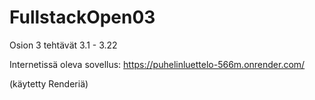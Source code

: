 # FullstackOpen03
Osion 3 tehtävät 3.1 - 3.22

Internetissä oleva sovellus: 
https://puhelinluettelo-566m.onrender.com/

(käytetty Renderiä) 

